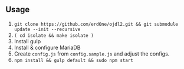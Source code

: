 ## Usage

1. `git clone https://github.com/erdOne/ojdl2.git && git submodule update --init --recursive`
2. `( cd isolate && make isolate )`
3. Install gulp
4. Install & configure MariaDB
5. Create `config.js` from `config.sample.js` and adjust the configs.
6. `npm install && gulp default && sudo npm start`
